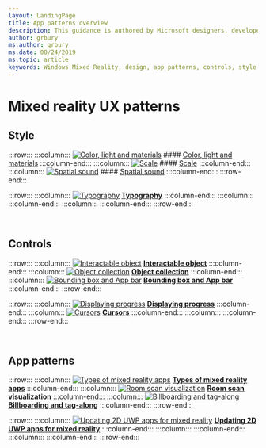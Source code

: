 ```yaml
---
layout: LandingPage
title: App patterns overview
description: This guidance is authored by Microsoft designers, developers, program managers, and researchers, whose work spans holographic devices (like HoloLens) and immersive devices (like the Acer and HP Windows Mixed Reality headsets). So, consider this work as a set of topics for ‘how to design for Windows head-mounted displays’.
author: grbury 
ms.author: grbury
ms.date: 08/24/2019
ms.topic: article
keywords: Windows Mixed Reality, design, app patterns, controls, style, HoloLens, interaction
---
```


# Mixed reality UX patterns

## Style

:::row:::
    :::column:::
       [![Color, light and materials](images/640px-fragments.jpg)](color,-light-and-materials.md)
        #### [Color, light and materials](color,-light-and-materials.md)
    :::column-end:::
    :::column:::
       [![Scale](images/volvo-cars-microsoft-hololens-experience01-640px.jpg)](scale.md)
        #### [Scale](scale.md)
    :::column-end:::
    :::column:::
       [![Spatial sound](images/SpatialAudio.gif)](spatial-sound.md)
        #### [Spatial sound](spatial-sound.md)
    :::column-end:::
:::row-end:::

:::row:::
    :::column:::
       [![Typography](images/text_in_unity_viewingangle.jpg)](typography.md)
        **[Typography](typography.md)**
    :::column-end:::
    :::column:::
    :::column-end:::
    :::column:::
    :::column-end:::
:::row-end:::

<br>

## Controls

:::row:::
    :::column:::
       [![Interactable object](images/640px-interactibleobject-hero-640px.jpg)](interactable-object.md)
        **[Interactable object](interactable-object.md)**
    :::column-end:::
    :::column:::
       [![Object collection](images/640px-objectcollection-hero-640px.jpg)](object-collection.md)
        **[Object collection](object-collection.md)**
    :::column-end:::
    :::column:::
       [![Bounding box and App bar](images/640px-boundingbox-hero.jpg)](app-bar-and-bounding-box.md)
        **[Bounding box and App bar](app-bar-and-bounding-box.md)**
    :::column-end:::
:::row-end:::

:::row:::
    :::column:::
       [![Displaying progress](images/hololens2_loader.gif)](progress.md)
        **[Displaying progress](progress.md)**
    :::column-end:::
    :::column:::
        [![Cursors](images/gazetargeting-highlighting-640px.jpg)](cursors.md)
        **[Cursors](cursors.md)**
    :::column-end:::
    :::column:::
    :::column-end:::
:::row-end:::

<br>

## App patterns

:::row:::
    :::column:::
       [![Types of mixed reality apps](images/enhancedenvironmentapps-640px.jpg)](types-of-mixed-reality-apps.md)
        **[Types of mixed reality apps](types-of-mixed-reality-apps.md)**
    :::column-end:::
    :::column:::
       [![Room scan visualization](images/sr-mixedworld-140429-8pm-00068-1000px.png)](room-scan-visualization.md)
        **[Room scan visualization](room-scan-visualization.md)**
    :::column-end:::
    :::column:::
       [![Billboarding and tag-along](images/billboarding-fragments.gif)](billboarding-and-tag-along.md)
        **[Billboarding and tag-along](billboarding-and-tag-along.md)**
    :::column-end:::
:::row-end:::

:::row:::
    :::column:::
       [![Updating 2D UWP apps for mixed reality](images/text_in_unity_viewingangle.jpg)](building-2d-apps.md)
        **[Updating 2D UWP apps for mixed reality](building-2d-apps.md)**
    :::column-end:::
    :::column:::
    :::column-end:::
    :::column:::
    :::column-end:::
:::row-end:::

<br>

<br>

